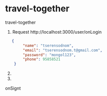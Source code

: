 # travel-together
travel-together
1. Request http://localhost:3000/user/onLogin
``` json
   {
        "name": "tserensodnom",
        "email": "tserensodnom.t@gmail.com",
        "password": "mongol123",
        "phone": 95858521
    }
 ```
 
 2. 
 3.
onSignt
